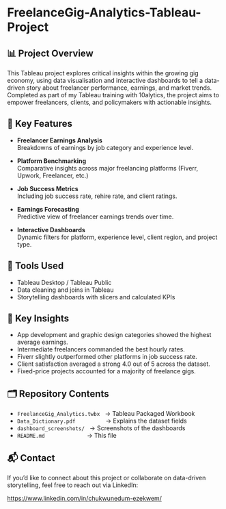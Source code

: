 # FreelanceGig-Analytics-Tableau-Project
## 📊 Project Overview

This Tableau project explores critical insights within the growing gig economy, using data visualisation and interactive dashboards to tell a data-driven story about freelancer performance, earnings, and market trends. Completed as part of my Tableau training with 10alytics, the project aims to empower freelancers, clients, and policymakers with actionable insights.

## 🚀 Key Features

- **Freelancer Earnings Analysis**  
  Breakdowns of earnings by job category and experience level.

- **Platform Benchmarking**  
  Comparative insights across major freelancing platforms (Fiverr, Upwork, Freelancer, etc.)

- **Job Success Metrics**  
  Including job success rate, rehire rate, and client ratings.

- **Earnings Forecasting**  
  Predictive view of freelancer earnings trends over time.

- **Interactive Dashboards**  
  Dynamic filters for platform, experience level, client region, and project type.

## 🔎 Tools Used

- Tableau Desktop / Tableau Public
- Data cleaning and joins in Tableau
- Storytelling dashboards with slicers and calculated KPIs

## 🌟 Key Insights

- App development and graphic design categories showed the highest average earnings.  
- Intermediate freelancers commanded the best hourly rates.  
- Fiverr slightly outperformed other platforms in job success rate.  
- Client satisfaction averaged a strong 4.0 out of 5 across the dataset.  
- Fixed-price projects accounted for a majority of freelance gigs.

## 🗂️ Repository Contents

- `FreelanceGig_Analytics.twbx` &nbsp;&nbsp;→ Tableau Packaged Workbook  
- `Data_Dictionary.pdf` &nbsp;&nbsp;&nbsp;&nbsp;&nbsp;&nbsp;&nbsp;&nbsp;&nbsp;&nbsp;&nbsp;&nbsp;&nbsp;&nbsp;&nbsp;&nbsp;&nbsp;→ Explains the dataset fields  
- `dashboard_screenshots/` &nbsp;&nbsp;→ Screenshots of the dashboards  
- `README.md` &nbsp;&nbsp;&nbsp;&nbsp;&nbsp;&nbsp;&nbsp;&nbsp;&nbsp;&nbsp;&nbsp;&nbsp;&nbsp;&nbsp;&nbsp;&nbsp;&nbsp;&nbsp;&nbsp;&nbsp;&nbsp;&nbsp;&nbsp;&nbsp;→ This file


## 📬 Contact

If you’d like to connect about this project or collaborate on data-driven storytelling, feel free to reach out via LinkedIn:

https://www.linkedin.com/in/chukwunedum-ezekwem/

